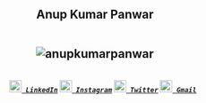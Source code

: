 <h2 align="center">Anup Kumar Panwar 
 <br>
  <br>
<p align="center"> <img src="https://komarev.com/ghpvc/?username=anupkumarpanwar" alt="anupkumarpanwar" /> </p>

</h2>
<h5 align="center">
  <code>
    <a href="https://www.linkedin.com/in/anupkumarpanwar/" title="LinkedIn Profile"><img width="22" src="https://github.com/anupkumarpanwar/anupkumarpanwar/blob/master/images/linkedin.svg"> LinkedIn</a></code>
  <code><a href="https://www.instagram.com/anupkumarpanwar/" title="Instagram Profile"><img width="22" src="https://github.com/anupkumarpanwar/anupkumarpanwar/blob/master/images/instagram.svg"> Instagram</a></code>
    <code><a href="https://www.twitter.com/anupkumarpanwar" title="Twitter Profile"><img width="22" src="https://github.com/anupkumarpanwar/anupkumarpanwar/blob/master/images/twitter.png"> Twitter</a></code>
    <code><a href="1anuppanwar@gmail.com" title="Send Email"><img width="22" src="https://github.com/anupkumarpanwar/anupkumarpanwar/blob/master/images/gmail.png"> Gmail</a></code>
</h5>
<br>
